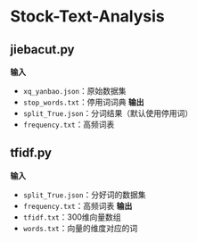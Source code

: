 # Stock-Text-Analysis
## jiebacut.py
**输入**
- `xq_yanbao.json`：原始数据集
- `stop_words.txt`：停用词词典
**输出**
- `split_True.json`：分词结果（默认使用停用词）
- `frequency.txt`：高频词表

## tfidf.py
**输入**
- `split_True.json`：分好词的数据集
- `frequency.txt`：高频词表
**输出**
- `tfidf.txt`：300维向量数组
- `words.txt`：向量的维度对应的词

